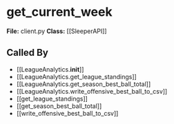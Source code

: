 # get_current_week

**File:** client.py
**Class:** [[SleeperAPI]]

## Called By

- [[LeagueAnalytics.__init__]]
- [[LeagueAnalytics.get_league_standings]]
- [[LeagueAnalytics.get_season_best_ball_total]]
- [[LeagueAnalytics.write_offensive_best_ball_to_csv]]
- [[get_league_standings]]
- [[get_season_best_ball_total]]
- [[write_offensive_best_ball_to_csv]]


